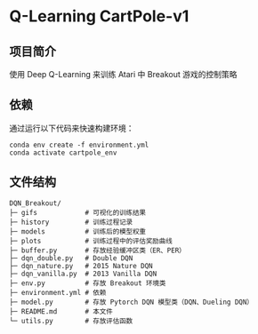 # Q-Learning CartPole-v1

## 项目简介

使用 Deep Q-Learning 来训练 Atari 中 Breakout 游戏的控制策略

## 依赖

通过运行以下代码来快速构建环境：

```
conda env create -f environment.yml
conda activate cartpole_env
```

## 文件结构

```
DQN_Breakout/
├─ gifs            # 可视化的训练结果
├─ history         # 训练过程记录
├─ models          # 训练后的模型权重
├─ plots           # 训练过程中的评估奖励曲线
├─ buffer.py       # 存放经验缓冲区类（ER、PER）
├─ dqn_double.py   # Double DQN
├─ dqn_nature.py   # 2015 Nature DQN
├─ dqn_vanilla.py  # 2013 Vanilla DQN
├─ env.py          # 存放 Breakout 环境类
├─ environment.yml # 依赖
├─ model.py        # 存放 Pytorch DQN 模型类（DQN、Dueling DQN）
├─ README.md       # 本文件
└─ utils.py        # 存放评估函数
```
